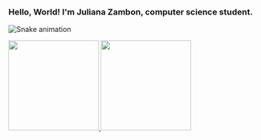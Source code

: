 ### Hello, World!  I'm Juliana Zambon, computer science student.

![Snake animation](https://github.com/JulianaZambon/JulianaZambon/blob/output/github-contribution-grid-snake.svg)

<div>
<a href="https://github.com/seu-usuário-aqui">
<img height="180em" src="https://github-readme-stats.vercel.app/api/top-langs/?username=JulianaZambon&layout=compact&langs_count=7&theme=dracula"/>
<img height="180em" src="https://github-readme-stats.vercel.app/api?username=JulianaZambon&show_icons=true&theme=dracula&include_all_commits=true&count_private=true"/>
</div>
